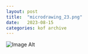 ```yaml
---
layout:	post
title:	"microdrawing_23.png"
date:	2023-08-15
categories:	kof archive
---
```


![Image Alt](https://k0f.github.io/assets/microdrawing_23.png)